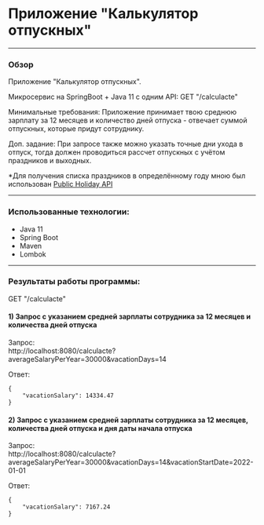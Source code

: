 # Приложение "Калькулятор отпускных"

---

### Обзор

Приложение "Калькулятор отпускных".

Микросервис на SpringBoot + Java 11 c одним API:
GET "/calculacte"

Минимальные требования: Приложение принимает твою среднюю зарплату за 12 месяцев и количество дней отпуска - отвечает 
суммой отпускных, которые придут сотруднику.

Доп. задание: При запросе также можно указать точные дни ухода в отпуск, тогда должен проводиться рассчет отпускных с 
учётом праздников и выходных.

*Для получения списка праздников в определённому году мною был использован 
[Public Holiday API](https://date.nager.at/Api) 

---

### Использованные технологии:

* Java 11
* Spring Boot
* Maven
* Lombok

---

### Результаты работы программы:

GET "/calculacte"

#### 1) Запрос с указанием средней зарплаты сотрудника за 12 месяцев и количества дней отпуска

Запрос:  
http://localhost:8080/calculacte?averageSalaryPerYear=30000&vacationDays=14

Ответ:
```
{  
    "vacationSalary": 14334.47  
}
```



#### 2) Запрос с указанием средней зарплаты сотрудника за 12 месяцев, количества дней отпуска и дня даты начала отпуска

Запрос:  
http://localhost:8080/calculacte?averageSalaryPerYear=30000&vacationDays=14&vacationStartDate=2022-01-01

Ответ:
```
{
    "vacationSalary": 7167.24  
}
```

